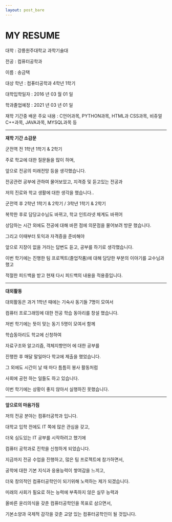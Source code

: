 ```yaml
---
layout: post_bare
---
```


# MY RESUME

대학 : 강릉원주대학교 과학기술대

전공 : 컴퓨터공학과

이름 : 송금택

대상 학년 : 컴퓨터공학과 4학년 1학기

대학입학일자 : 2016 년 03 월 01 일

학과졸업예정 : 2021 년 03 년 01 일

재학 기간중 배운 주요 내용 : C언어과목, PYTHON과목, HTML과 CSS과목, 비쥬얼C++과목, JAVA과목, MYSQL과목 등

---

**재학 기간 소감문**  

군전역 전 1학년 1학기 & 2학기 

주로 학교에 대한 질문들을 많이 하며, 

앞으로 전공의 미래전망 등을 생각했습니다.


전공관련 공부에 관하여 물어보았고, 지격증 및 듣고있는 전공과

저의 진로와 학교 생활에 대한 생각을 했습니다..


군전역 후 2학년 1학기 & 2학기 / 3학년 1학기 & 2학기

복학한 후로 담당교수님도 바뀌고, 학교 인트라넷 체계도 바뀌어

상담하는 시간 외에도 전공에 대해 바뀐 점에 의문점을 물어보려 방문 했습니다.

그리고 이때부터 토익과 자격증을 준비해야

앞으로 지장이 없을 거라는 답변도 듣고, 공부를 하기로 생각했습니다.


이번 학기에는 진행한 팀 프로젝트(졸업작품)에 대해 담당한 부분의 이야기를 교수님과 했고

적절한 피드백을 받고 현재 다시 피드백의 내용을 적용중입니다.

---

**대외활동**

대외활동은 과거 1학년 때에는 기숙사 동기들 7명이 모여서

컴퓨터 프로그래밍에 대한 전공 학습 동아리를 창설 했습니다.


저번 학기에는 뜻이 맞는 동기 5명이 모여서 함께

학습동아리도 학교에 신청하여

자료구조와 알고리즘, 객체지향언어 에 대한 공부를

진행한 후 매달 말일마다 학교에 제출을 했었습니다.


그 외에도 시간이 날 때 마다 틈틈히 봉사 활동처럼

사회에 공헌 하는 일들도 하고 있습니다.

이번 학기에는 상황이 좋지 않아서 실행하진 못했습니다.

---

**앞으로의 마음가짐**

저의 전공 분야는 컴퓨터공학과 입니다.

대학교 입학 전에도 IT 쪽에 많은 관심을 갖고,

더욱 심도있는 IT 공부를 시작하려고 했기에

컴퓨터 공학과로 진학을 신청하게 되었습니다.


지금까지 전공 수업을 진행하고, 많은 팀 프로젝트에 참가하면서,

공학에 대한 기본 지식과 응용능력이 쌓여감을 느끼고,

더욱 창의적인 컴퓨터공학인이 되기위해 노력하는 제가 되겠습니다.


미래의 사회가 필요로 하는 능력에 부족하지 않은 실무 능력과

올바른 윤리의식을 갖춘 컴퓨터공학인을 목표로 삼으면서,

기본소양과 국제적 감각을 갖춘 교양 있는 컴퓨터공학인이 될 것입니다.
